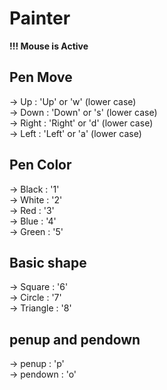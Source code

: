 # Painter
**!!! Mouse is Active**

## Pen Move
-> Up    : 'Up'    or 'w' (lower case) <br/>
-> Down  : 'Down'  or 's' (lower case) <br/>
-> Right : 'Right' or 'd' (lower case) <br/>
-> Left  : 'Left'  or 'a' (lower case) <br/>

## Pen Color
-> Black : '1'  <br/>
-> White : '2'  <br/>
-> Red   : '3'  <br/>
-> Blue  : '4'  <br/>
-> Green : '5'  <br/>

## Basic shape
-> Square : '6'  <br/>
-> Circle : '7'  <br/>
-> Triangle : '8'  <br/>

## penup and pendown

-> penup : 'p' <br/>
-> pendown : 'o' <br/>
